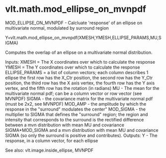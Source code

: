 # vlt.math.mod_ellipse_on_mvnpdf

  MOD_ELLIPSE_ON_MVNPDF - Calcluate 'response' of an ellipse on multivariate normal, modulated by surround region
 
   Y=vlt.math.mod_ellipse_on_mvnpdf(XMESH,YMESH,ELLIPSE_PARAMS,MU,SIGMA)
 
   Computes the overlap of an ellipse on a multivariate normal distribution.
 
   Inputs:
     XMESH = The X coordinates over which to calculate the response
     YMESH = The Y coordinates over which to calculate the response
     ELLIPSE_PARAMS = a list of column vectors; each column describes 1 ellipse
         the first row has the X_Ctr position, the second row has the Y_Ctr
         position, the third row has the X axis vertex, the fourth row has the
         Y axis vertex, and the fifth row has the rotation (in radians)
     MU - The mean for the multivariate normal pdf; can be a column vector or row vector (see MVNPDF)
     SIGMA - the covariance matrix for the multivariate normal pdf (must be 2x2, see MVNPDF)
     MOD_AMP - the amplitude by which the response in the "surround" modulates the center"
     MOD_SIGMA - the multiplier to SIGMA that defines the "surround" region; the region and intensity
                 that corresponds to the surround is the rectified difference between a mvn distribution with mean
                 MU and covariance SIGMA*MOD_SIGMA and a mvn distribution with mean MU and covariance 
                 SIGMA (so only the surround is positive and contributes).
   Outputs:
     Y - The response, in a column vector, for each ellipse
 
   See also: vlt.image.inside_ellipse, MVNPDF
